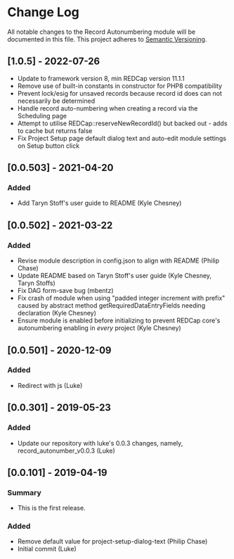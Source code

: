# Change Log
All notable changes to the Record Autonumbering module will be documented in this file.
This project adheres to [Semantic Versioning](http://semver.org/).

## [1.0.5] - 2022-07-26
- Update to framework version 8, min REDCap version 11.1.1
- Remove use of built-in constants in constructor for PHP8 compatibility
- Prevent lock/esig for unsaved records because record id does can not necessarily be determined
- Handle record auto-numbering when creating a record via the Scheduling page
- Attempt to utilise REDCap::reserveNewRecordId() but backed out - adds to cache but returns false
- Fix Project Setup page default dialog text and auto-edit module settings on Setup button click

## [0.0.503] - 2021-04-20
### Added
- Add Taryn Stoff's user guide to README (Kyle Chesney)

## [0.0.502] - 2021-03-22
### Added
- Revise module description in config.json to align with README (Philip Chase)
- Update README based on Taryn Stoff's user guide (Kyle Chesney, Taryn Stoffs)
- Fix DAG form-save bug (mbentz)
- Fix crash of module when using "padded integer increment with prefix" caused by abstract method getRequiredDataEntryFields needing declaration (Kyle Chesney)
- Ensure module is enabled before initializing to prevent REDCap core's autonumbering enabling in *every* project (Kyle Chesney)

## [0.0.501] - 2020-12-09
### Added
- Redirect with js (Luke)

## [0.0.301] - 2019-05-23
### Added
- Update our repository with luke's 0.0.3 changes, namely, record_autonumber_v0.0.3 (Luke)

## [0.0.101] - 2019-04-19
### Summary
- This is the first release.

### Added
- Remove default value for project-setup-dialog-text (Philip Chase)
- Initial commit (Luke)
